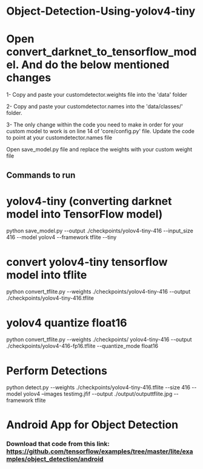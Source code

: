 # Object-Detection-Using-yolov4-tiny


# Open convert_darknet_to_tensorflow_model. And do the below mentioned changes

1- Copy and paste your customdetector.weights file into the 'data' folder

2- Copy and paste your customdetector.names into the 'data/classes/' folder.

3- The only change within the code you need to make in order for your custom model to work is on line 14 of 'core/config.py' file. 
Update the code to point at your customdetector.names file

Open save_model.py file and replace the weights with your custom weight file

## Commands to run

# yolov4-tiny  (converting darknet model into TensorFlow model)
python save_model.py --output ./checkpoints/yolov4-tiny-416 --input_size 416 --model yolov4 --framework tflite  --tiny

#  convert yolov4-tiny  tensorflow model into tflite
python convert_tflite.py --weights ./checkpoints/yolov4-tiny-416 --output ./checkpoints/yolov4-tiny-416.tflite

# yolov4 quantize float16
python convert_tflite.py --weights ./checkpoints/ yolov4-tiny-416 --output ./checkpoints/yolov4-416-fp16.tflite --quantize_mode float16


# Perform Detections
python detect.py --weights ./checkpoints/yolov4-tiny-416.tflite --size 416 --model yolov4 –images testimg.jfif  --output ./output/outputtflite.jpg --framework tflite


# Android App for Object Detection
### Download that code from this link:  https://github.com/tensorflow/examples/tree/master/lite/examples/object_detection/android

